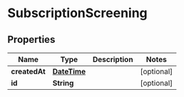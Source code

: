 
# SubscriptionScreening

## Properties
Name | Type | Description | Notes
------------ | ------------- | ------------- | -------------
**createdAt** | [**DateTime**](DateTime.md) |  |  [optional]
**id** | **String** |  |  [optional]



